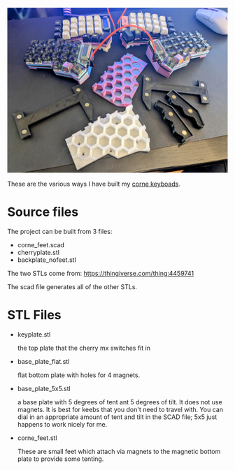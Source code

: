 ![image of crkbd](images/corne_feet.jpg)

These are the various ways I have built my [corne keyboads](https://github.com/foostan/crkbd).

# Source files

The project can be built from 3 files:
- corne_feet.scad
- cherryplate.stl
- backplate_nofeet.stl

The two STLs come from: https://thingiverse.com/thing:4459741

The scad file generates all of the other STLs.

# STL Files

- keyplate.stl

  the top plate that the cherry mx switches fit in

- base_plate_flat.stl

  flat bottom plate with holes for 4 magnets. 

- base_plate_5x5.stl

  a base plate with 5 degrees of tent ant 5 degrees of tilt.
  It does not use magnets. It is best for keebs that you don't 
  need to travel with. You can dial in an appropriate amount of
  tent and tilt in the SCAD file; 5x5 just happens to work nicely
  for me.
  
- corne_feet.stl

  These are small feet which attach via magnets to the magnetic
  bottom plate to provide some tenting.


